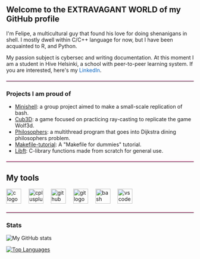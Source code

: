 ## Welcome to the EXTRAVAGANT WORLD of my GitHub profile

<p align="left">I'm Felipe, a multicultural guy that found his love for doing shenanigans in shell. I mostly dwell within C/C++ language for now, but I have been acquainted to R, and Python. 

My passion subject is cybersec and writing documentation. At this moment I am a student in Hive Helsinki, a school with peer-to-peer learning system. If you are interested, here's my <a href="https://www.linkedin.com/in/fdessoy" style="color: #0a66c2; text-decoration: none;">LinkedIn</a>.</p>

<hr style="border: 0; border-top: 1px solid #ff69b4; margin: 20px 0;">

### Projects I am proud of
- [Minishell](https://github.com/FjjDessoyCaraballo/minishell): a group project aimed to make a small-scale replication of bash.
- [Cub3D](https://github.com/FjjDessoyCaraballo/cub3d): a game focused on practicing ray-casting to replicate the game Wolf3d.
- [Philosophers](https://github.com/Ginger-Leo/Philosophers): a multithread program that goes into Dijkstra dining philosophers problem.
- [Makefile-tutorial](https://github.com/FjjDessoyCaraballo/makefile-tutorial): A "Makefile for dummies" tutorial.
- [Libft](https://github.com/FjjDessoyCaraballo/libft): C-library functions made from scratch for general use.

<hr style="border: 0; border-top: 1px solid #ff69b4; margin: 20px 0;">

<h2 align="left">My tools</h2>

<div align="left">
  <img src="https://cdn.jsdelivr.net/gh/devicons/devicon/icons/c/c-original.svg" height="40" alt="c logo"  />
  <img width="12" />
  <img src="https://cdn.jsdelivr.net/gh/devicons/devicon/icons/cplusplus/cplusplus-original.svg" height="40" alt="cplusplus logo"  />
  <img width="12" />
  <img src="https://cdn.jsdelivr.net/gh/devicons/devicon/icons/github/github-original.svg" height="40" alt="github logo"  />
  <img width="12" />
  <img src="https://cdn.jsdelivr.net/gh/devicons/devicon/icons/git/git-original.svg" height="40" alt="git logo"  />
  <img width="12" />
  <img src="https://cdn.jsdelivr.net/gh/devicons/devicon/icons/bash/bash-original.svg" height="40" alt="bash logo"  />
  <img width="12" />
  <img src="https://cdn.jsdelivr.net/gh/devicons/devicon/icons/vscode/vscode-original.svg" height="40" alt="vscode logo"  />
</div>

<hr style="border: 0; border-top: 1px solid #ff69b4; margin: 20px 0;">

### Stats

![My GitHub stats](https://github-readme-stats.vercel.app/api?username=FjjDessoyCaraballo&theme=transparent&show_icons=true&hide_rank=true&hide_title=true)

[![Top Languages](https://github-readme-stats.vercel.app/api/top-langs/?username=FjjDessoyCaraballo&theme=transparent)](https://github.com/anuraghazra/github-readme-stats)
